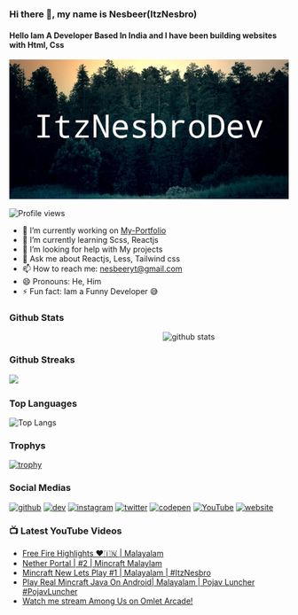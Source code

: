 ### Hi there 👋, my name is Nesbeer(ItzNesbro)

#### Hello Iam A Developer Based In India and I have been building websites with Html, Css

![Banner](./images/banner.png)

![Profile views](https://gpvc.arturio.dev/ItzNesbroDev)

- 🔭 I’m currently working on [My-Portfolio](https://git.io/itznesbro-folio)
- 🌱 I’m currently learning Scss, Reactjs
- 🤔 I’m looking for help with My projects
- 💬 Ask me about Reactjs, Less, Tailwind css
- 📫 How to reach me: nesbeeryt@gmail.com
- 😄 Pronouns: He, Him
- ⚡ Fun fact: Iam a Funny Developer 😅

### Github Stats

<img src="https://github-readme-stats.vercel.app/api?username=ItzNesbroDev&show_icons=true&theme=gotham" alt="github stats" width="45%" align="right"/>

<br>

### Github Streaks

<img src="https://github-readme-streak-stats.herokuapp.com/?user=ItzNesbroDev&theme=dark" width="48%" >

### Top Languages

![Top Langs](https://github-readme-stats.vercel.app/api/top-langs/?username=ItzNesbroDev&layout=compact)

### Trophys

[![trophy](https://github-profile-trophy.vercel.app/?username=ItzNesbroDev)](https://github.com/ryo-ma/github-profile-trophy)

### Social Medias

[<img src='https://cdn.jsdelivr.net/npm/simple-icons@3.0.1/icons/github.svg' alt='github' height='40'>](https://github.com/ItzNesbroDev) [<img src='https://cdn.jsdelivr.net/npm/simple-icons@3.0.1/icons/dev-dot-to.svg' alt='dev' height='40'>](https://dev.to/ItzNesbro) [<img src='https://cdn.jsdelivr.net/npm/simple-icons@3.0.1/icons/instagram.svg' alt='instagram' height='40'>](https://www.instagram.com/ItzNesbro/) [<img src='https://cdn.jsdelivr.net/npm/simple-icons@3.0.1/icons/twitter.svg' alt='twitter' height='40'>](https://twitter.com/ItzNesbro) [<img src='https://cdn.jsdelivr.net/npm/simple-icons@3.0.1/icons/codepen.svg' alt='codepen' height='40'>](https://codepen.io/ItzNesbro) [<img src='https://cdn.jsdelivr.net/npm/simple-icons@3.0.1/icons/youtube.svg' alt='YouTube' height='40'>](https://www.youtube.com/channel/ItzNesbro) [<img src='https://cdn.jsdelivr.net/npm/simple-icons@3.0.1/icons/icloud.svg' alt='website' height='40'>](https://itznesbro.netlify.app)

### 📺 Latest YouTube Videos

<!-- YOUTUBE:START -->
- [Free Fire Highlights ❤️🇮🇳 | Malayalam](https://www.youtube.com/watch?v=g4Xio85sX8g)
- [Nether Portal | #2 | Mincraft Malaylam](https://www.youtube.com/watch?v=zsR3LxWDFMw)
- [Mincraft New Lets Play #1 | Malayalam | #ItzNesbro](https://www.youtube.com/watch?v=Y8PoPLkmdLc)
- [Play Real Mincraft Java On Android| Malayalam | Pojav Luncher #PojavLuncher](https://www.youtube.com/watch?v=dTjiJOhfsJM)
- [Watch me stream Among Us on Omlet Arcade!](https://www.youtube.com/watch?v=0KE_4wtkHXk)
<!-- YOUTUBE:END -->
